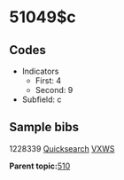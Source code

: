 # 51049$c

## Codes

-   Indicators
    -   First: 4
    -   Second: 9
-   Subfield: c

## Sample bibs

1228339 [Quicksearch](https://search.library.yale.edu/catalog/1228339) [VXWS](http://prodorbis.library.yale.edu:7014/vxws/GetHoldingsService?bibId=1228339)

**Parent topic:**[510](../../tags/510/510.md)

